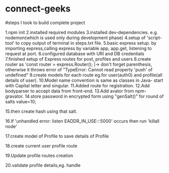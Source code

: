 # connect-geeks

#steps I took to build complete project

1.npm init
2.installed required modules
3.installed dev-dependencies. e.g. nodemon(which is used only during development phase)
4.setup of 'script-tool' to copy output of terminal in steps.txt file.
5.basic express setup.
by importing express,calling express by variable app, app.get, listening to request at port.
6.configured database with URI and DB credentials
7.finished setup of Express routes for post, profiles and users
8.create router as 'const router = express.Router();
|-> don't forget parenthesis, otherwise it throws error of "TypeError: Cannot read property 'push' of undefined"
9.create models for each route eg.for user(auth0) and profile(all details of user).
10.Model name convention is same as classes in Java- start with Capital letter and singular.
11.Added route for registration.
12.Add bodyparser to accept data from front-end.
13.Add avator from npm-gravator.
14.store password in encrypted form using "genSalt()" for round of salts value=10;

15.then create hash using that salt.

16.If 'unhandled error: listen EADDR_IN_USE:::5000' occurs then run 'killall node'

17.create model of Profile to save details of Profile

18.create current user profile route

19.Update profile routes creation

20.validate profile details,eg. handle

